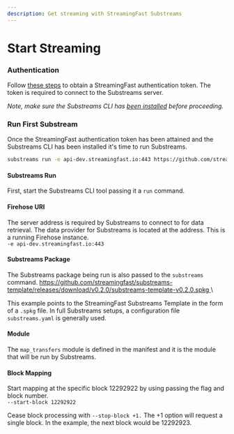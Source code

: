 ```yaml
---
description: Get streaming with StreamingFast Substreams
---
```


# Start Streaming

### Authentication

Follow [these steps](../reference-and-specs/authentication.md) to obtain a StreamingFast authentication token. The token is required to connect to the Substreams server.

_Note, make sure the Substreams CLI has_ [_been installed_](installing-the-cli.md) _before proceeding._

### Run First Substream

Once the StreamingFast authentication token has been attained and the Substreams CLI has been installed it's time to run Substreams.

```bash
substreams run -e api-dev.streamingfast.io:443 https://github.com/streamingfast/substreams-template/releases/download/v0.2.0/substreams-template-v0.2.0.spkg map_transfers --start-block 12292922 --stop-block +1
```

#### Substreams Run

First, start the Substreams CLI tool passing it a `run` command.

#### Firehose URI

The server address is required by Substreams to connect to for data retrieval. The data provider for Substreams is located at the address. This is a running Firehose instance.\
`-e api-dev.streamingfast.io:443`

#### Substreams Package

The Substreams package being run is also passed to the `substreams` command. [https://github.com/streamingfast/substreams-template/releases/download/v0.2.0/substreams-template-v0.2.0.spkg ](https://github.com/streamingfast/substreams-template/releases/download/v0.2.0/substreams-template-v0.2.0.spkg)\


This example points to the StreamingFast Substreams Template in the form of a `.spkg` file. In full Substreams setups, a configuration file `substreams.yaml` is generally used.

#### Module

The `map_transfers` module is defined in the manifest and it is the module that will be run by Substreams.

#### Block Mapping

Start mapping at the specific block 12292922 by using passing the flag and block number. \
`--start-block 12292922`

Cease block processing with `--stop-block +1.` The +1 option will request a single block. In the example, the next block would be 12292923.
